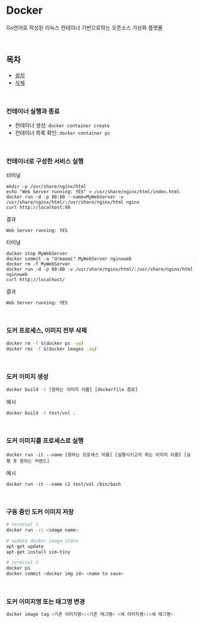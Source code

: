 # Docker
Go언어로 작성된 리눅스 컨테이너 기반으로하는 오픈소스 가상화 플랫폼

<br>

## 목차
- [설치](https://github.com/DrMaemi/Study/blob/master/Dev-Ops/Docker/INSTALL.md)
- [삭제](https://github.com/DrMaemi/Study/blob/master/Dev-Ops/Docker/DELETE.md)

<br>

### 컨테이너 실행과 종료
- 컨테이너 생성: `docker container create`<br>
- 컨테이너 목록 확인: `docker container ps`<br>

<br>

### 컨테이너로 구성한 서비스 실행
터미널
```
mkdir -p /usr/share/nginx/html
echo "Web Server running: YES" > /usr/share/nginx/html/index.html
docker run -d -p 80:80 --name=MyWebServer -v /usr/share/nginx/html/:/usr/share/nginx/html nginx
curl http://localhost:80
```
<p>

결과
```
Web Server running: YES
```
</p>

<p>

터미널
```
docker stop MyWebServer
docker commit -a "drmaemi" MyWebServer nginxweb
docker rm -f MyWebServer
docker run -d -p 80:80 -v /usr/share/nginx/html/:/usr/share/nginx/html nginxweb
curl http://localhost/
```
</p>

<p>

결과
```
Web Server running: YES
```
</p>

<br>

### 도커 프로세스, 이미지 전부 삭제
```bash
docker rm -f $(docker ps -aq)
docker rmi -f $(docker images -aq)
```
<br>

### 도커 이미지 생성
```bash
docker build -t [원하는 이미지 이름] [dockerfile 경로]
```
<p>

예시
```bash
docker build -t test/vol .
```
</p>

<br>

### 도커 이미지를 프로세스로 실행
```
docker run -it --name [원하는 프로세스 이름] [실행시키고자 하는 이미지 이름] [실행 후 원하는 커맨드]
```

<p>

예시
```
docker run -it --name c2 test/vol /bin/bash
```
</p>

<br>

### 구동 중인 도커 이미지 저장
```bash
# terminal 1
docker run -it <image name>

# update docker image state
apt-get update
apt-get install vim-tiny
```
```bash
# terminal 2
docker ps
docker commit <docker img id> <name to save>
```

<br>

### 도커 이미지명 또는 태그명 변경
```bash
docker image tag <기존 이미지명>:<기존 태그명> <새 이미지명>:<새 태그명>
```